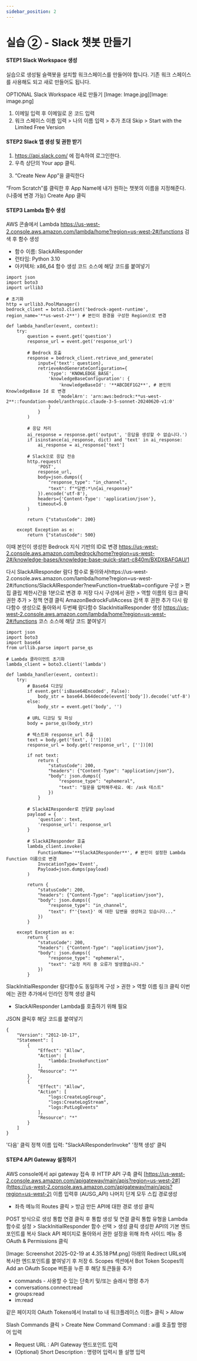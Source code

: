 ```yaml
---
sidebar_position: 2
---
```

# 실습 ② - Slack 챗봇 만들기

#### STEP1 Slack Workspace 생성

실습으로 생성될 슬랙봇을 설치할 워크스페이스를 만들어야 합니다.
기존 워크 스페이스를 사용해도 되고 새로 만들어도 됩니다.

OPTIONAL Slack Workspace 새로 만들기
[Image: Image.jpg][Image: image.png]

1. 이메일 입력 후 이메일로 온 코드 입력
2. 워크 스페이스 이름 입력 > 나의 이름 입력 > 추가 초대 Skip > Start with the Limited Free Version
    

#### STEP2 Slack 앱 생성 및 권한 받기

1. https://api.slack.com/ 에 접속하여 로그인한다.
2. 우측 상단의 Your app 클릭.
<!-- [Image: image.png]  -->
3. “Create New App”을 클릭한다
<!-- [Image: Image.jpg][Image: Screenshot 2025-02-19 at 4.35.59 PM.png]4.  -->
“From Scratch”를 클릭한 후 App Name에 내가 원하는 챗봇의 이름을 지정해준다. (나중에 변경 가능)
Create App 클릭 


#### STEP3 Lambda 함수 생성

AWS 콘솔에서 Lambda https://us-west-2.console.aws.amazon.com/lambda/home?region=us-west-2#/functions 검색 후 함수 생성
   - 함수 이름: SlackAIResponder
   - 런타임: Python 3.10
   - 아키텍처: x86_64
함수 생성
코드 소스에 해당 코드를 붙여넣기

```
import json
import boto3
import urllib3

# 초기화
http = urllib3.PoolManager()
bedrock_client = boto3.client('bedrock-agent-runtime', region_name='**us-west-2**') # 본인이 환경을 구성한 Region으로 변경

def lambda_handler(event, context):
    try:
        question = event.get('question')
        response_url = event.get('response_url')

        # Bedrock 호출
        response = bedrock_client.retrieve_and_generate(
            input={'text': question},
            retrieveAndGenerateConfiguration={
                'type': 'KNOWLEDGE_BASE',
                'knowledgeBaseConfiguration': {
                    'knowledgeBaseId': '**ABCDEF1G2**', # 본인의 KnowledgeBase Id 로 변경
                    'modelArn': 'arn:aws:bedrock:**us-west-2**::foundation-model/anthropic.claude-3-5-sonnet-20240620-v1:0'
                }                               
            }
        )
        
        # 응답 처리
        ai_response = response.get('output', '응답을 생성할 수 없습니다.')
        if isinstance(ai_response, dict) and 'text' in ai_response:
            ai_response = ai_response['text']
        
        # Slack으로 응답 전송
        http.request(
            'POST',
            response_url,
            body=json.dumps({
                "response_type": "in_channel",
                "text": f"*답변:*\n{ai_response}"
            }).encode('utf-8'),
            headers={'Content-Type': 'application/json'},
            timeout=5.0
        )

        return {"statusCode": 200}

    except Exception as e:
        return {"statusCode": 500}

```

이때 본인이 생성한 Bedrock 지식 기반의 ID로 변경 https://us-west-2.console.aws.amazon.com/bedrock/home?region=us-west-2#/knowledge-bases/knowledge-base-quick-start-c840m/BXDXBAFGAU/1

다시 SlackAIResponder 람다 함수로 돌아와서https://us-west-2.console.aws.amazon.com/lambda/home?region=us-west-2#/functions/SlackAIResponder?newFunction=true&tab=configure 구성 > 편집 클립
제한시간을 1분으로 변경 후 저장
다시 구성에서 권한 > 역할 이름의 링크 클릭
권한 추가 > 정책 연결 클릭
AmazonBedrockFullAccess 검색 후 권한 추가
다시 람다함수 생성으로 돌아와서 두번째 람다함수 SlackInitialResponder 생성 https://us-west-2.console.aws.amazon.com/lambda/home?region=us-west-2#/functions
코스 소스에 해당 코드 붙여넣기

```
import json
import boto3
import base64
from urllib.parse import parse_qs

# Lambda 클라이언트 초기화
lambda_client = boto3.client('lambda')

def lambda_handler(event, context):
    try:
        # Base64 디코딩
        if event.get('isBase64Encoded', False):
            body_str = base64.b64decode(event['body']).decode('utf-8')
        else:
            body_str = event.get('body', '')
        
        # URL 디코딩 및 파싱
        body = parse_qs(body_str)
        
        # 텍스트와 response_url 추출
        text = body.get('text', [''])[0]
        response_url = body.get('response_url', [''])[0]

        if not text:
            return {
                "statusCode": 200,
                "headers": {"Content-Type": "application/json"},
                "body": json.dumps({
                    "response_type": "ephemeral",
                    "text": "질문을 입력해주세요. 예: /ask 테스트"
                })
            }

        # SlackAIResponder로 전달할 payload
        payload = {
            'question': text,
            'response_url': response_url
        }

        # SlackAIResponder 호출
        lambda_client.invoke(
            FunctionName='**SlackAIResponder**', # 본인이 설정한 Lambda Function 이름으로 변경
            InvocationType='Event',
            Payload=json.dumps(payload)
        )

        return {
            "statusCode": 200,
            "headers": {"Content-Type": "application/json"},
            "body": json.dumps({
                "response_type": "in_channel",
                "text": f"'{text}' 에 대한 답변을 생성하고 있습니다..."
            })
        }

    except Exception as e:
        return {
            "statusCode": 200,
            "headers": {"Content-Type": "application/json"},
            "body": json.dumps({
                "response_type": "ephemeral",
                "text": "요청 처리 중 오류가 발생했습니다."
            })
        }
```

SlackInitialResponder 람다함수도 동일하게 구성 > 권한 > 역할 이름 링크 클릭
이번에는 권한 추가에서 인라인 정책 생성 클릭

* SlackAIResponder Lambda를 호출하기 위해 필요

JSON 클릭후 해당 코드를 붙여넣기

```
{
    "Version": "2012-10-17",
    "Statement": [
        {
            "Effect": "Allow",
            "Action": [
                "lambda:InvokeFunction"
            ],
            "Resource": "*"
        },
        {
            "Effect": "Allow",
            "Action": [
                "logs:CreateLogGroup",
                "logs:CreateLogStream",
                "logs:PutLogEvents"
            ],
            "Resource": "*"
        }
    ]
}
```

'다음' 클릭
정책 이름 입력: "SlackAIResponderInvoke"
'정책 생성' 클릭

#### STEP4 API Gateway 설정하기

AWS console에서 api gateway 접속 후 HTTP API 구축 클릭 [https://us-west-2.console.aws.amazon.com/apigateway/main/apis?region=us-west-2#](https://us-west-2.console.aws.amazon.com/apigateway/main/apis?region=us-west-2)
이름 입력후 (AUSG_API) 나머지 단계 모두 스킵
경로생성

* 좌측 메뉴의 Routes 클릭 > 방금 만든 API에 대한 경로 생성 클릭

POST 방식으로 생성
통합 연결 클릭 후 통합 생성 및 연결 클릭
통합 유형을 Lambda 함수로 설정 > SlackInitialResponder 함수 선택 > 생성 클릭
생성한 API의 기본 엔드포인트를 복사
Slack API 페이지로 돌아와서
권한 설정을 위해 좌측 사이드 메뉴 중 OAuth & Permissions 클릭 

[Image: Screenshot 2025-02-19 at 4.35.18 PM.png]
아래의 Redirect URLs에 복사한 엔드포인트를 붙여넣기 후 저장
6. Scopes 섹션에서 Bot Token Scopes의 Add an OAuth Scope 버튼을 누른 후 해당 토큰들을 추가

* commands - 사용할 수 있는 단축키 및/또는 슬래시 명령 추가
* conversations.connect:read
* groups:read
* im:read



같은 페이지의 OAuth Tokens에서 Install to 내 워크플레이스 이름> 클릭 > Allow

Slash Commands 클릭 > Create New Command
Command : ai를 호출할 명령어 입력
- Request URL : API Gateway 엔드포인트 입력
- (Optional) Short Description : 명령어 입력시 뜰 설명 입력


